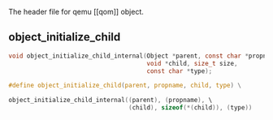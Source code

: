 The header file for qemu [[qom]] object.

## object_initialize_child

```c
void object_initialize_child_internal(Object *parent, const char *propname,
                                      void *child, size_t size,
                                      const char *type);

#define object_initialize_child(parent, propname, child, type) \

object_initialize_child_internal((parent), (propname), \
								 (child), sizeof(*(child)), (type))
``` 